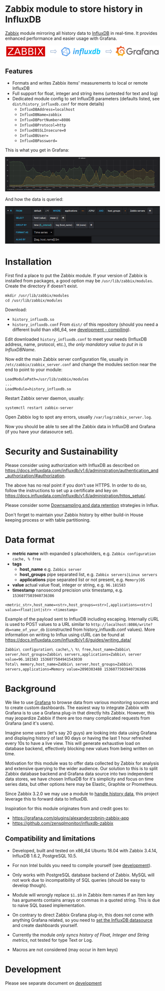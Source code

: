 # Zabbix module to store history in InfluxDB

[Zabbix](https://www.zabbix.com/documentation) module mirroring all history data to [InfluxDB](https://docs.influxdata.com/influxdb) in real-time. It provides enhanced performance and easier usage with Grafana.

![Zabbix -> InfluxDB -> Grafana](./img/module_concept.png)


## Features

- Formats and writes Zabbix items' measurements to local or remote InfluxDB
- Full support for float, integer and string items (untested for text and log)
- Dedicated module config to set InfluxDB parameters (defaults listed, see `dist/history_influxdb.conf` for more details)
  - `InfluxDBAddress=localhost`
  - `InfluxDBName=zabbix`
  - `InfluxDBPortNumber=8086`
  - `InfluxDBProtocol=http`
  - `InfluxDBSSLInsecure=0`
  - `InfluxDBUser=`
  - `InfluxDBPassword=`


This is what you get in Grafana:

![example of grafana graphs](./img/grafana_example01.png "An example of Zabbix data shown in Grafana")

And how the data is queried:

![querying the data in grafana](./img/grafana_query.png "Querying items in grafana")


# Installation

First find a place to put the Zabbix module. If your version of Zabbix is installed from packages, a good option may be `/usr/lib/zabbix/modules`. Create the directory if doesn't exist.

```
mkdir /usr/lib/zabbix/modules
cd /usr/lib/zabbix/modules
```

Download:
- `history_influxdb.so`
- `history_influxdb.conf`
From `dist/` of this repository (should you need a different build than x86_64, see [development - compiling](./DEVELOPMENT.md)).

Edit downloaded `history_influxdb.conf` to meet your needs (InfluxDB address, name, protocol, etc.), _the only mandatory value to put in is InfluxDBName_.

Now edit the main Zabbix server configuration file, usually in `/etc/zabbix/zabbix_server.conf` and change the modules section near the end to point to your module:

```
LoadModulePath=/usr/lib/zabbix/modules
...
LoadModule=history_influxdb.so
```

Restart Zabbix server daemon, usually:

```
systemctl restart zabbix-server
```

Open Zabbix log to spot any errors, usually `/var/log/zabbix_server.log`.

Now you should be able to see all the Zabbix data in InfluxDB and Grafana (if you have your datasource set).


# Security and Sustainability

Please consider using authorization with InfluxDB as described on
https://docs.influxdata.com/influxdb/v1.6/administration/authentication_and_authorization/#authorization.

The above has no real point if you don't use HTTPS. In order to do so, follow the instructions to set up a certificate and key on https://docs.influxdata.com/influxdb/v1.6/administration/https_setup/.

Please consider some [Downsampling and data retention](https://docs.influxdata.com/influxdb/v1.6/guides/downsampling_and_retention/) strategies in Influx.

Don't forget to maintain your Zabbix history by either build-in House keeping process or with table partitioning.


# Data format

- __metric name__ with expanded `$` placeholders, e.g. `Zabbix configuration cache, % free`
- __tags__
  - __host_name__ e.g. `Zabbix server`
  - __host_groups__ pipe separated list, e.g. `Zabbix servers|Linux servers`
  - __applications__ pipe separated list or not present, e.g. `Memory|OS`
- __value__ actual value float, integer or string, e.g. `96.181583`
- __timestamp__ nanosecond precision unix timestamp, e.g. `1536077503940736386`

```
<metric_str>,host_name=<str>,host_groups=<str>[,applications=<str>] value=<float|int|str> <timestamp>
```

Example of the payload sent to InfluxDB including escaping. Internally cURL is used to POST values to a URL similar to `http://localhost:8086/write?db=name_of_your_db` (constructed from history_influxdb.conf values). More information on writing to Influx using cURL can be found at https://docs.influxdata.com/influxdb/v1.6/guides/writing_data/


```
Zabbix\ configuration\ cache\,\ %\ free,host_name=Zabbix\ server,host_groups=Zabbix\ servers,applications=Zabbix\ server value=96.181583 1536077504941543030
Total\ memory,host_name=Zabbix\ server,host_groups=Zabbix\ servers,applications=Memory value=2090303488 1536077503940736386
```


# Background

We like to use [Grafana](http://docs.grafana.org/) to browse data from various monitoring sources and to create custom dashboards. The easiest way to integrate Zabbix with Grafana is to use a Grafana plug-in that directly hits Zabbix. However, this may jeopardize Zabbix if there are too many complicated requests from Grafana (and it's users).

Imagine some users (let's say 20 guys) are looking into data using Grafana and displaying history of last 90 days or having the last 1 hour refreshed every 10s to have a live view. This will generate exhaustive load on database backend, effectively blocking new values from being written on time.

Motivation for this module was to offer data collected by Zabbix for analysis and extensive querying to the wider audience. Our solution to this is to split Zabbix database backend and Grafana data source into two independent data stores, we have chosen InfluxDB for it's simplicity and focus on time series data, but other options here may be Elastic, Graphite or Prometheus.

Since Zabbix 3.2.0 we may use a module to [handle history data](https://www.zabbix.com/documentation/3.4/manual/config/items/loadablemodules), this project leverage this to forward data to InfluxDB.

Inspiration for this module originates from and credit goes to:
- https://grafana.com/plugins/alexanderzobnin-zabbix-app
- https://github.com/zensqlmonitor/influxdb-zabbix


## Compatibility and limitations

- Developed, built and tested on x86_64 Ubuntu 18.04 with Zabbix 3.4.14, InfluxDB 1.6.2, PostgreSQL 10.5.

- For non Intel builds you need to compile yourself (see [development](./DEVELOPMENT.md)).

- Only works with PostgreSQL database backend of Zabbix. MySQL will not work due to incompatibility of SQL queries (should be easy to develop though).

- Module will wrongly replace `$1`..`$9` in Zabbix item names if an item key has arguments contains arrays or commas in a quoted string. This is due to naive SQL based implementation.

- On contrary to direct Zabbix Grafana plug-in, this does not come with anything Grafana related, so you need to [set the InfluxDB datasource](http://docs.grafana.org/features/datasources/influxdb/) and create dashboards yourself.

- Currently the module _only syncs history of Float, Integer and String metrics_, not tested for type Text or Log.

- Macros are not considered (may occur in item keys)


# Development

Please see separate document on [development](./DEVELOPMENT.md)
